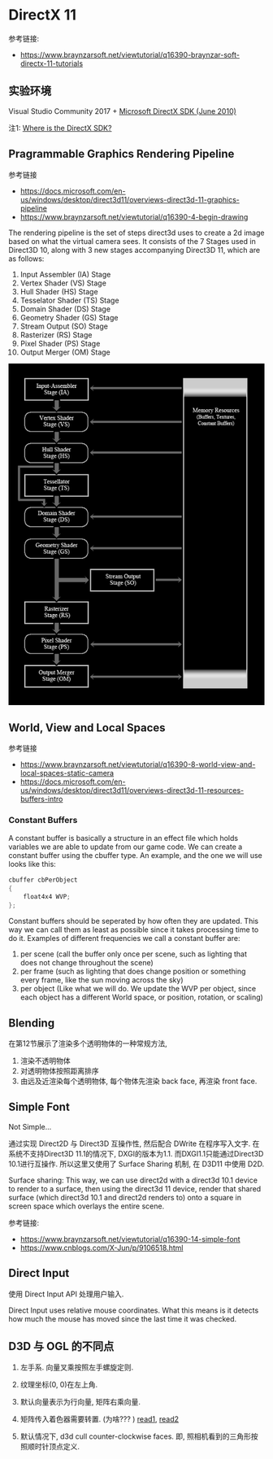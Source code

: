 # DirectX 11

参考链接:

- https://www.braynzarsoft.net/viewtutorial/q16390-braynzar-soft-directx-11-tutorials

## 实验环境

Visual Studio Community 2017 + [Microsoft DirectX SDK (June 2010)](https://www.microsoft.com/en-us/download/details.aspx?id=6812)

注1: [Where is the DirectX SDK?](https://docs.microsoft.com/zh-cn/windows/desktop/directx-sdk--august-2009-)


## Pragrammable Graphics Rendering Pipeline

参考链接

- https://docs.microsoft.com/en-us/windows/desktop/direct3d11/overviews-direct3d-11-graphics-pipeline
- https://www.braynzarsoft.net/viewtutorial/q16390-4-begin-drawing

The rendering pipeline is the set of steps direct3d uses to create a 2d image based on what the virtual camera sees. It consists of the 7 Stages used in Direct3D 10, along with 3 new stages accompanying Direct3D 11, which are as follows:

1. Input Assembler (IA) Stage
2. Vertex Shader (VS) Stage
3. Hull Shader (HS) Stage
4. Tesselator Shader (TS) Stage
5. Domain Shader (DS) Stage
6. Geometry Shader (GS) Stage
7. Stream Output (SO) Stage
8. Rasterizer (RS) Stage
9. Pixel Shader (PS) Stage
10. Output Merger (OM) Stage

![](images/pipeline.png)

## World, View and Local Spaces

参考链接

- https://www.braynzarsoft.net/viewtutorial/q16390-8-world-view-and-local-spaces-static-camera
- https://docs.microsoft.com/en-us/windows/desktop/direct3d11/overviews-direct3d-11-resources-buffers-intro

### Constant Buffers

A constant buffer is basically a structure in an effect file which holds variables we are able to update from our game code. We can create a constant buffer using the cbuffer type. An example, and the one we will use looks like this:

```c++
cbuffer cbPerObject
{
    float4x4 WVP;
};
```

Constant buffers should be seperated by how often they are updated. This way we can call them as least as possible since it takes processing time to do it. Examples of different frequencies we call a constant buffer are:

1. per scene (call the buffer only once per scene, such as lighting that does not change throughout the scene)
2. per frame (such as lighting that does change position or something every frame, like the sun moving across the sky)
3. per object (Like what we will do. We update the WVP per object, since each object has a different World space, or position, rotation, or scaling)

## Blending

在第12节展示了渲染多个透明物体的一种常规方法, 

1. 渲染不透明物体
2. 对透明物体按照距离排序
3. 由远及近渲染每个透明物体, 每个物体先渲染 back face, 再渲染 front face.

## Simple Font

Not Simple...

通过实现 Direct2D 与 Direct3D 互操作性, 然后配合 DWrite 在程序写入文字. 在系统不支持Direct3D 11.1的情况下, DXGI的版本为1.1. 而DXGI1.1只能通过Direct3D 10.1进行互操作. 所以这里又使用了 Surface Sharing 机制, 在 D3D11 中使用 D2D.

Surface sharing: This way, we can use direct2d with a direct3d 10.1 device to render to a surface, then using the direct3d 11 device, render that shared surface (which direct3d 10.1 and direct2d renders to) onto a square in screen space which overlays the entire scene.

参考链接:

- https://www.braynzarsoft.net/viewtutorial/q16390-14-simple-font
- https://www.cnblogs.com/X-Jun/p/9106518.html

## Direct Input

使用 Direct Input API 处理用户输入.

Direct Input uses relative mouse coordinates. What this means is it detects how much the mouse has moved since the last time it was checked.

## D3D 与 OGL 的不同点


1. 左手系. 向量叉乘按照左手螺旋定则.
2. 纹理坐标(0, 0)在左上角.
3. 默认向量表示为行向量, 矩阵右乘向量.
4. 矩阵传入着色器需要转置. (为啥??? ) [read1](https://blog.csdn.net/weiyuxinyuan/article/details/78295969), [read2](https://docs.microsoft.com/zh-cn/windows/desktop/direct3dhlsl/dx-graphics-hlsl-per-component-math)
	
5. 默认情况下, d3d cull counter-clockwise faces. 即, 照相机看到的三角形按照顺时针顶点定义.



